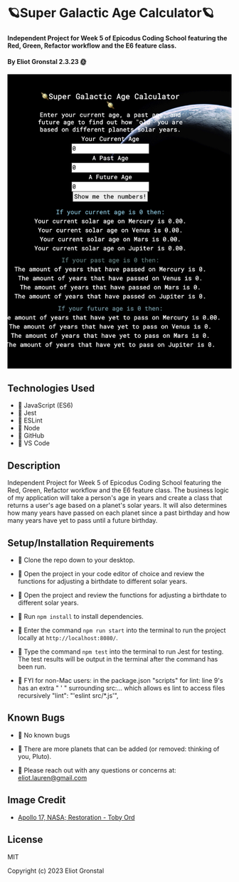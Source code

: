 # 🪐Super Galactic Age Calculator🪐

#### Independent Project for Week 5 of Epicodus Coding School featuring the Red, Green, Refactor workflow and the E6 feature class.

#### By Eliot Gronstal 2.3.23 🌞

![Age Calc](AgeCalc.png)

## Technologies Used

* 💫 JavaScript (ES6)
* 💫 Jest
* 💫 ESLint
* 💫 Node
* 💫 GitHub
* 💫 VS Code

## Description

Independent Project for Week 5 of Epicodus Coding School featuring the Red, Green, Refactor workflow and the E6 feature class. The business logic of my application will take a person's age in years and create a class that returns a user's age based on a planet's solar years. It will also determines how many years have passed on each planet since a past birthday and how many years have yet to pass until a future birthday.

## Setup/Installation Requirements

* 💫 Clone the repo down to your desktop.
* 💫 Open the project in your code editor of choice and review the functions for adjusting a birthdate to different solar years.
* 💫 Open the project and review the functions for adjusting a birthdate to different solar years.
* 💫 Run `npm install` to install dependencies.
* 💫 Enter the command `npm run start` into the terminal to run the project locally at `http://localhost:8080/`.
* 💫 Type the command `npm test` into the terminal to run Jest for testing. The test results will be output in the terminal after the command has been run.

* 💫 FYI for non-Mac users: in the package.json "scripts" for lint: line 9's has an extra " ' " surrounding src:... which allows es lint to access files recursively  "lint": "'eslint src/*.js'",

## Known Bugs

* 💫 No known bugs

* 💫 There are more planets that can be added (or removed: thinking of you, Pluto).

* 💫 Please reach out with any questions or concerns at: [eliot.lauren@gmail.com](eliot.lauren@gmail.com)

## Image Credit

* [Apollo 17, NASA; Restoration - Toby Ord](https://apod.nasa.gov/apod/ap230513.html)

## License

MIT

Copyright (c) 2023 Eliot Gronstal